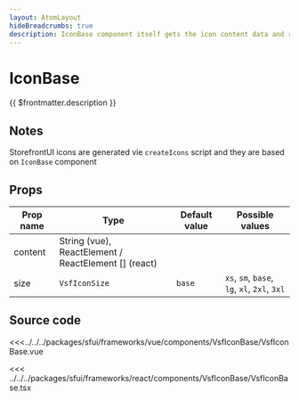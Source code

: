 ```yaml
---
layout: AtomLayout
hideBreadcrumbs: true
description: IconBase component itself gets the icon content data and render it with properly specified `viewBox`, `size`.
---
```


# IconBase

{{ $frontmatter.description }}

<Generate />

## Notes

StorefrontUI icons are generated vie `createIcons` script and they are based on `IconBase` component

## Props

| Prop name             | Type                                   | Default value | Possible values |
|-----------------------|----------------------------------------|---------------|-----------------|
| content               | String (vue), ReactElement / ReactElement [] (react)|  |                 |
| size                  | `VsfIconSize`                          | `base`        | `xs`, `sm`, `base`, `lg`, `xl`, `2xl`, `3xl` |


## Source code

<!-- vue -->
<<<../../../packages/sfui/frameworks/vue/components/VsfIconBase/VsfIconBase.vue
<!-- end vue -->

<!-- react -->
<<< ../../../packages/sfui/frameworks/react/components/VsfIconBase/VsfIconBase.tsx
<!-- end react -->

